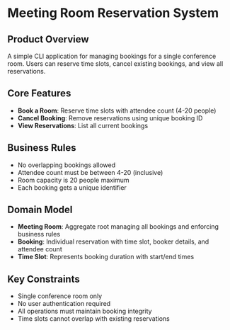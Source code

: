 # Meeting Room Reservation System

## Product Overview
A simple CLI application for managing bookings for a single conference room. Users can reserve time slots, cancel existing bookings, and view all reservations.

## Core Features
- **Book a Room**: Reserve time slots with attendee count (4-20 people)
- **Cancel Booking**: Remove reservations using unique booking ID
- **View Reservations**: List all current bookings

## Business Rules
- No overlapping bookings allowed
- Attendee count must be between 4-20 (inclusive)
- Room capacity is 20 people maximum
- Each booking gets a unique identifier

## Domain Model
- **Meeting Room**: Aggregate root managing all bookings and enforcing business rules
- **Booking**: Individual reservation with time slot, booker details, and attendee count
- **Time Slot**: Represents booking duration with start/end times

## Key Constraints
- Single conference room only
- No user authentication required
- All operations must maintain booking integrity
- Time slots cannot overlap with existing reservations